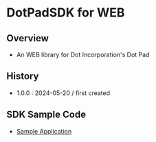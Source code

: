 # DotPadSDK for WEB

## Overview
* An WEB library for Dot Incorporation's Dot Pad

## History
* 1.0.0 : 2024-05-20 / first created

## SDK Sample Code
* [Sample Application](https://github.com/dotincorp/dotpad-sample-code/tree/main/Web)
